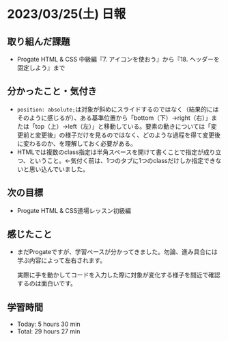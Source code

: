 # 2023/03/25(土) 日報
## 取り組んだ課題
- Progate HTML & CSS 中級編『7. アイコンを使おう』から『18. ヘッダーを固定しよう』まで

## 分かったこと・気付き
- `position: absolute;`は対象が斜めにスライドするのではなく（結果的にはそのように感じるが）、ある基準位置から「bottom（下）→right（右）」または「top（上）→left（左）」と移動している。要素の動きについては「変更前と変更後」の様子だけを見るのではなく、どのような過程を得て変更後に変わるのか、を理解しておく必要がある。
- HTMLでは複数のclass指定は半角スペースを開けて書くことで指定が成り立つ、ということ。←気付く前は、1つのタブに1つのclassだけしか指定できないと思い込んでいました。

## 次の目標
- Progate HTML & CSS道場レッスン初級編

## 感じたこと
- まだProgateですが、学習ペースが分かってきました。勿論、進み具合には学ぶ内容によって左右されます。

  実際に手を動かしてコードを入力した際に対象が変化する様子を間近で確認するのは面白いです。
  
## 学習時間
- Today: 5 hours 30 min
- Total: 29 hours 27 min

